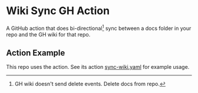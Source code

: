 # Wiki Sync GH Action


A GitHub action that does bi-directional[^1] sync between a docs folder in your repo and the GH
wiki for that repo.

[^1]: GH wiki doesn't send delete events.  Delete docs from repo.


## Action Example

This repo uses the action.  See its action [sync-wiki.yaml](.github/workflows/wiki-sync.yaml) for
example usage.
